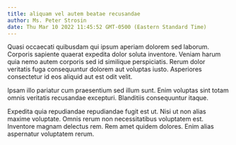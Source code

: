 ```yaml
---
title: aliquam vel autem beatae recusandae
author: Ms. Peter Strosin
date: Thu Mar 10 2022 11:45:52 GMT-0500 (Eastern Standard Time)
---
```

Quasi occaecati quibusdam qui ipsum aperiam dolorem sed laborum. Corporis sapiente quaerat expedita dolor soluta inventore. Veniam harum quia nemo autem corporis sed id similique perspiciatis. Rerum dolor veritatis fuga consequuntur dolorem aut voluptas iusto. Asperiores consectetur id eos aliquid aut est odit velit.

 Ipsam illo pariatur cum praesentium sed illum sunt. Enim voluptas sint totam omnis veritatis recusandae excepturi. Blanditiis consequuntur itaque.

 Expedita quia repudiandae repudiandae fugit est ut. Nisi ut non alias maxime voluptate. Omnis rerum non necessitatibus voluptatem est. Inventore magnam delectus rem. Rem amet quidem dolores. Enim alias aspernatur voluptatem rerum.